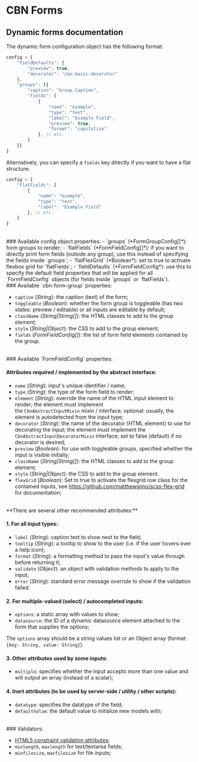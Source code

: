 CBN Forms
=========

Dynamic forms documentation
---------------------------

The dynamic form configuration object has the following format: 

```javascript
config = {
	"fieldDefaults": {
		"preview": true, 
		"decorator": "cbn-basic-decorator"
	},
	"groups": [{
		"caption": "Group Caption", 
		"fields": [
			{
				"name": "example",
				"type": "text",
				"label": "Example Field",
				"preview": true, 
				"format": "capitalize"
			}, // etc.
		]
	}]
}
```

Alternatively, you can specify a `fields` key directly if you want to have a flat structure: 
```javascript
config = {
	"flatFields": [
		{
			"name": "example",
			"type": "text",
			"label": "Example Field"
		}, // etc.
	]
}
```

<br>
### Available config object properties:
- `groups` (*FormGroupConfig[]*): form groups to render;
- `flatFields` (*FormFieldConfig[]*): if you want to directly print form fields (outside any group), use this instead 
   of specifying the fields inside `groups`;
- `flatFlexGrid` (*Boolean*): set to true to activate flexbox grid for `flatFields`;
- `fieldDefaults` (*FormFieldConfig*): use this to specify the default field properties that will be applied for all 
   `FormFieldConfig` objects (for fields inside `groups` or `flatFields`).

<br>
### Available `cbn-form-group` properties: 

- `caption` (*String*): the caption (text) of the form;
- `toggleable` (*Boolean*): whether the form group is toggleable (has two states: preview / editable) or all inputs are 
   editable by default;
- `className` (*String|String[]*): the HTML classes to add to the group element;
- `style` (*String|Object*): the CSS to add to the group element;
- `fields` (*FormFieldConfig[]*): the list of form field elements contained by the group.

<br>
### Available `FormFieldConfig` properties:

#### Attributes required / implemented by the abstract interface: 

- `name` (*String*): input's unique identifier / name;
- `type` (*String*): the type of the form field to render;
- `element` (*String*): override the name of the HTML input element to render; the element must implement   
   the `CbnAbstractInputMixin` mixin / interface; optional: usually, the element is autodetected from the input type;
- `decorator` (*String*): the name of the decorator (HTML element) to use for decorating the input; the element must 
   implement the `CbnAbstractInputDecoratorMixin` interface; set to false (default) if no decorator is desired; 
- `preview` (*Boolean*): for use with toggleable groups, specified whether the input is visible initially;
- `className` (*String|String[]*): the HTML classes to add to the group element;
- `style` (*String|Object*): the CSS to add to the group element.
- `flexGrid` (*Boolean*): Set to true to activate the flexgrid row class for the contained inputs, 
   see https://github.com/matthewsimo/scss-flex-grid for documentation;

<br>
**There are several other recommended attributes:**

#### 1. For all input types:

- `label` (*String*): caption text to show next to the field;
- `tooltip` (*String*): a tooltip to show to the user (i.e. if the user hovers over a help icon);
- `format` (*String*): a formatting method to pass the input's value through before returning it;
- `validate` (*Object*): an object with validation methods to apply to the input;
- `error` (*String*): standard error message override to show if the validation failed.

#### 2. For multiple-valued (select) / autocompleted inputs: 

- `options`: a static array with values to show;
- `datasource`: the ID of a dynamic datasource element attached to the form that supplies the options;

The `options` array should be a string values list or an Object array (format: `{key: String, value: String}`).

#### 3. Other attributes used by some inputs: 

- `multiple`: specifies whether the input accepts more than one value and will output an array (instead of a scalar);

#### 4. Inert attributes (to be used by server-side / utility / other scripts): 

- `datatype`: specifies the datatype of the field;
- `defaultValue`: the default value to initialize new models with;

<br>
### Validators: 

- [HTML5 constraint validation attributes](https://developer.mozilla.org/en-US/docs/Web/Guide/HTML/HTML5/Constraint_validation);
- `minlength`, `maxlength` for text/textarea fields;
- `minfilesize`, `maxfilesize` for file inputs;

